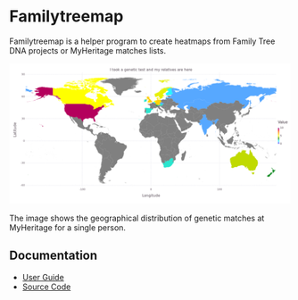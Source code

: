 # Familytreemap

Familytreemap is a helper program to create heatmaps
from Family Tree DNA projects or MyHeritage matches lists.

![Geograpical distribution of MyHeritage matches](https://raw.githubusercontent.com/yogischogi/familytreemap/master/doc/heatmap.png)

The image shows the geographical distribution of
genetic matches at MyHeritage for a single person.

## Documentation

* [User Guide](https://github.com/yogischogi/familytreemap/blob/master/doc/familytreemap.pdf?raw=true)
* [Source Code](http://godoc.org/github.com/yogischogi/familytreemap)

